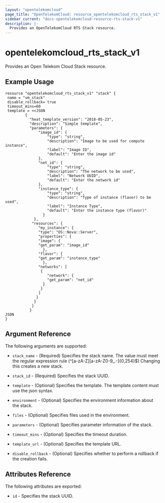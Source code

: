 ```yaml
---
layout: "opentelekomcloud"
page_title: "OpenTelekomCloud: resource_opentelekomcloud_rts_stack_v1"
sidebar_current: "docs-opentelekomcloud-resource-rts-stack-v1"
description: |-
  Provides an OpenTelekomCloud RTS Stack resource.
---
```


# opentelekomcloud_rts_stack_v1

Provides an Open Telekom Cloud Stack resource.

## Example Usage

 ```hcl
resource "opentelekomcloud_rts_stack_v1" "stack" {
  name = "vm_stack"
  disable_rollback= true
  timeout_mins=60
  template = <<JSON
          {
            "heat_template_version": "2018-05-23",
            "description": "Simple template",
            "parameters": {
                "image_id": {
                    "type": "string",
                    "description": "Image to be used for compute instance",
                    "label": "Image ID",
                    "default": "Enter the image id"
			    },
                "net_id": {
                    "type": "string",
                    "description": "The network to be used",
                    "label": "Network UUID",
                    "default": "Enter the network id"
			    },
                "instance_type": {
                    "type": "string",
                    "description": "Type of instance (flavor) to be used",
                    "label": "Instance Type",
                    "default": "Enter the instance type (flavor)"
			      }
			  },
			 "resources": {
                "my_instance": {
                "type": "OS::Nova::Server",
                "properties": {
                "image": {
                "get_param": "image_id"
			      },
                "flavor": {
                "get_param": "instance_type"
			      },
                "networks": [
			     {
			        "network": {
			        "get_param": "net_id"
			      }
			     }
			    ]
			   }
			  }
			 }
			}
JSON
}
 ```
## Argument Reference
The following arguments are supported:


* `stack_name` - (Required) Specifies the stack name. The value must meet the regular expression rule (^[a-zA-Z][a-zA-Z0-9_.-]{0,254}$) Changing this creates a new stack.

* `stack_id` - (Required) Specifies the stack UUID.

* `template` - (Optional) Specifies the template. The template content must use the json syntax.

* `environment` - (Optional) Specifies the environment information about the stack.

* `files` - (Optional) Specifies files used in the environment.

* `parameters` - (Optional) Specifies parameter information of the stack.

* `timeout_mins` - (Optional) Specifies the timeout duration.

* `template_url` - (Optional) Specifies the template URL.

* `disable_rollback` - (Optional) Specifies whether to perform a rollback if the creation fails.

## Attributes Reference
The following attributes are exported:

* `id` - Specifies the stack UUID.

